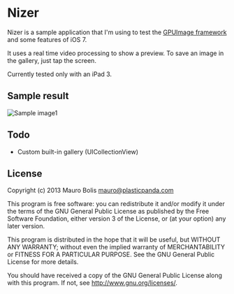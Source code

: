 # Nizer

Nizer is a sample application that I'm using to test the [GPUImage framework](https://github.com/BradLarson/GPUImage) and some features of iOS 7.

It uses a real time video processing to show a preview. To save an image in the gallery, just tap the screen.

Currently tested only with an iPad 3.

## Sample result
![Sample image1](https://raw.github.com/bolismauro/Nizer/master/sample/sample1.jpeg)

## Todo
- Custom built-in gallery (UICollectionView)


## License
Copyright (c) 2013 Mauro Bolis <mauro@plasticpanda.com>

This program is free software: you can redistribute it and/or modify
it under the terms of the GNU General Public License as published by
the Free Software Foundation, either version 3 of the License, or
(at your option) any later version.

This program is distributed in the hope that it will be useful,
but WITHOUT ANY WARRANTY; without even the implied warranty of
MERCHANTABILITY or FITNESS FOR A PARTICULAR PURPOSE.  See the
GNU General Public License for more details.

You should have received a copy of the GNU General Public License
along with this program.  If not, see <http://www.gnu.org/licenses/>.
